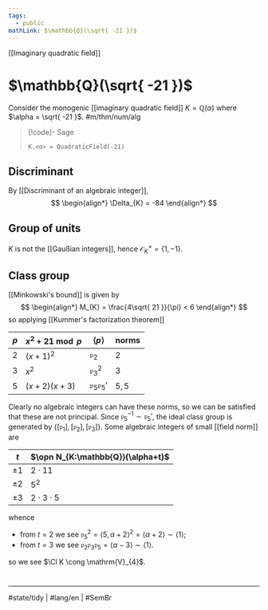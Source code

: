 ```yaml
---
tags:
  - public
mathLink: $\mathbb{Q}(\sqrt{ -21 })$
---
```

[[Imaginary quadratic field]]
# $\mathbb{Q}(\sqrt{ -21 })$

Consider the monogenic [[imaginary quadratic field]] $K = \mathbb{Q}(\alpha)$ where $\alpha = \sqrt{ -21 }$. #m/thm/num/alg 

> [!code]- Sage
> ```sage
> K.<α> = QuadraticField(-21)
> ```

## Discriminant

By [[Discriminant of an algebraic integer]],
$$
\begin{align*}
\Delta_{K} = -84
\end{align*}
$$

## Group of units

$K$ is not the [[Gaußian integers]], hence $\mathcal{O}_{K}^\times = \{ 1,-1 \}$.

## Class group

[[Minkowski's bound]] is given by
$$
\begin{align*}
M_{K} =  \frac{4\sqrt{ 21 }}{\pi} < 6
\end{align*}
$$
so applying [[Kummer's factorization theorem]]

| $p$ | $x^2 +21 \bmod p$ | $\langle p \rangle$                  | norms  |
| --- | ----------------- | ------------------------------------ | ------ |
| $2$ | $(x+1)^2$         | $\mathfrak{p}_{2}$                   | $2$    |
| $3$ | $x^2$             | $\mathfrak{p}_{3}^2$                 | $3$    |
| $5$ | $(x+2)(x+3)$      | $\mathfrak{p}_{5} \mathfrak{p}_{5}'$ | $5, 5$ |

Clearly no algebraic integers can have these norms, so we can be satisfied that these are not principal.
Since $\mathfrak{p}_{5}^{-1} \sim \mathfrak{p}_{5}'$, the ideal class group is generated by $\{ [\mathfrak{p}_{1}], [\mathfrak{p}_{2}], [\mathfrak{p}_{3}] \}$.
Some algebraic integers of small [[field norm]] are

| $t$     | $\opn N_{K:\mathbb{Q}}(\alpha+t)$ |
| ------- | --------------------------------- |
| $\pm 1$ | $2 \cdot 11$                      |
| $\pm 2$ | $5^2$                             |
| $\pm 3$ | $2 \cdot 3 \cdot 5$                                  |

whence

- from $t=2$ we see $\mathfrak{p}_{5}^2 = \langle 5,\alpha+2 \rangle^2 = \langle \alpha + 2 \rangle \sim \langle 1 \rangle$;
- from $t=3$ we see $\mathfrak{p}_{2} \mathfrak{p}_{3} \mathfrak{p}_{5} = \langle \alpha-3 \rangle \sim \langle 1 \rangle$.

so we see $\Cl K \cong \mathrm{V}_{4}$.


#
---
#state/tidy | #lang/en | #SemBr
